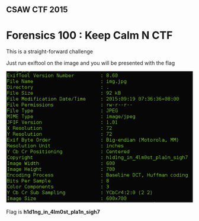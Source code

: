 ## CSAW CTF 2015
# Forensics 100 : Keep Calm N CTF

This is a straight-forward challenge

Just run exiftool on the image and you will be presented with the flag

![gray](img/01.png)

Flag is **h1d1ng_in_4lm0st_pla1n_sigh7**
